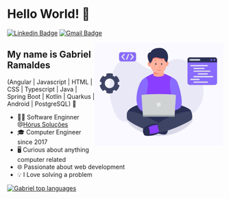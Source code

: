 
<h1>Hello World! 👋</h1>

[![Linkedin Badge](https://img.shields.io/badge/-LinkedIn-6633cc?style=flat-square&logo=Linkedin&logoColor=white&link=https://www.linkedin.com/in/gabriel-ramaldes-86b28662/)](https://www.linkedin.com/in/gabriel-ramaldes-86b28662/)
[![Gmail Badge](https://img.shields.io/badge/-gramaldes@gmail.com-6633cc?style=flat-square&logo=Gmail&logoColor=white&link=mailto:gramaldes@gmail.com)](mailto:gramaldes@gmail.com)

<img align="right" alt="Programmer image" src="./programmer.jpg"  width="300px"/>

## My name is Gabriel Ramaldes
(Angular | Javascript | HTML | CSS | Typescript | Java | Spring Boot | Kotlin | Quarkus | Android | PostgreSQL) 🚀
- 👩‍💻 Software Enginner @[Hórus Soluções](https://hs1.com.br/)
- 🎓 Computer Engineer since 2017
- 🖥️ Curious about anything computer related
- 🌐 Passionate about web development
- 💡 I Love solving a problem

<div align="left">
  
[![Gabriel top languages](https://github-readme-stats.vercel.app/api/top-langs/?username=Gabriel-PR&theme=blue-white)](https://github.com/anuraghazra/github-readme-stats)
  
 </div>


